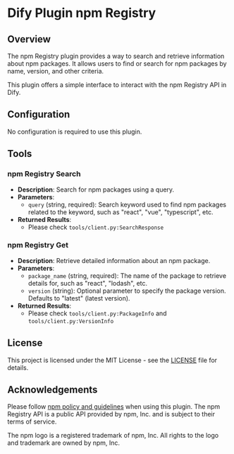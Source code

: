 # Dify Plugin npm Registry

## Overview

The npm Registry plugin provides a way to search and retrieve information about npm packages. It allows users to find or search for npm packages by name, version, and other criteria.

This plugin offers a simple interface to interact with the npm Registry API in Dify.

## Configuration

No configuration is required to use this plugin.

## Tools

### npm Registry Search

- **Description**: Search for npm packages using a query.
- **Parameters**:
    - `query` (string, required): Search keyword used to find npm packages related to the keyword, such as "react", "vue", "typescript", etc.
- **Returned Results**:
    - Please check `tools/client.py:SearchResponse`

### npm Registry Get

- **Description**: Retrieve detailed information about an npm package.
- **Parameters**:
    - `package_name` (string, required): The name of the package to retrieve details for, such as "react", "lodash", etc.
    - `version` (string): Optional parameter to specify the package version. Defaults to "latest" (latest version).
- **Returned Results**:
    - Please check `tools/client.py:PackageInfo` and `tools/client.py:VersionInfo`

## License

This project is licensed under the MIT License - see the [LICENSE](LICENSE) file for details.

## Acknowledgements

Please follow [npm policy and guidelines](https://github.com/npm/documentation/tree/main/content/policies) when using this plugin. The npm Registry API is a public API provided by npm, Inc. and is subject to their terms of service.

The npm logo is a registered trademark of npm, Inc. All rights to the logo and trademark are owned by npm, Inc.